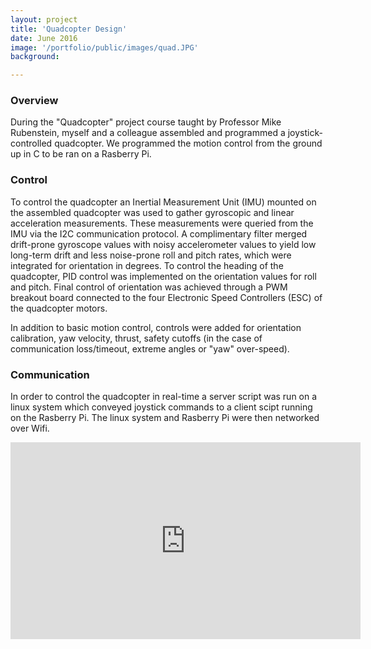```yaml
---
layout: project
title: 'Quadcopter Design'
date: June 2016
image: '/portfolio/public/images/quad.JPG'
background: 

---
```


### Overview
During the "Quadcopter" project course taught by Professor Mike Rubenstein, myself and a colleague assembled and programmed a joystick-controlled quadcopter. We programmed the motion control from the ground up in C to be ran on a Rasberry Pi.

### Control
To control the quadcopter an Inertial Measurement Unit (IMU) mounted on the assembled quadcopter was used to gather gyroscopic and linear acceleration measurements. These measurements were queried from the IMU via the I2C communication protocol. A complimentary filter merged drift-prone gyroscope values with noisy accelerometer values to yield low long-term drift and less noise-prone roll and pitch rates, which were integrated for orientation in degrees. To control the heading of the quadcopter, PID control was implemented on the orientation values for roll and pitch. Final control of orientation was achieved through a PWM breakout board connected to the four Electronic Speed Controllers (ESC) of the quadcopter motors.  

In addition to basic motion control, controls were added for orientation calibration, yaw velocity, thrust, safety cutoffs (in the case of communication loss/timeout, extreme angles or "yaw" over-speed).

### Communication
In order to control the quadcopter in real-time a server script was run on a linux system which conveyed joystick commands to a client scipt running on the Rasberry Pi. The linux system and Rasberry Pi were then networked over Wifi. 

<!--img src="/portfolio/public/images/quad.JPG" align="MIDDLE" width="640" heigth="320"/-->

<!--image: '/portfolio/public/images/quad.JPG'-->
<p align="center">
<iframe width="560" height="315" src="https://www.youtube.com/embed/oKtPlfbludg" frameborder="0" allowfullscreen></iframe>
</p>



